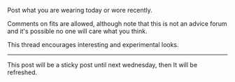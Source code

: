Post what you are wearing today or wore recently.

Comments on fits are allowed, although note that this is not an advice forum and it's possible no one will care what you think.

This thread encourages interesting and experimental looks.



---


This post will be a sticky post until next wednesday, then It will be refreshed.
